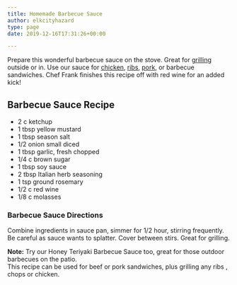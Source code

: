 ```yaml
---
title: Homemade Barbecue Sauce
author: elkcityhazard
type: page
date: 2019-12-16T17:31:26+00:00

---
```

Prepare this wonderful barbecue sauce on the stove. Great for <a href="/wordpress/grilling-cookouts-and-barbecues/" rel="noopener noreferrer" target="_blank">grilling</a> outside or in. Use our sauce for <a href="/wordpress/quick-and-easy-chicken-recipes/" rel="noopener noreferrer" target="_blank">chicken</a>, <a href="/wordpress/chef-franks-seasoning-recipes/honey-barbecued-baby-back-ribs/" rel="noopener noreferrer" target="_blank">ribs</a>, <a href="/wordpress/easy-pork-recipes/" rel="noopener noreferrer" target="_blank">pork</a>, or barbecue sandwiches. Chef Frank finishes this recipe off with red wine for an added kick!

## Barbecue Sauce Recipe

  * 2 c ketchup
  * 1 tbsp yellow mustard
  * 1 tbsp season salt
  * 1/2 onion small diced
  * 1 tbsp garlic, fresh chopped
  * 1/4 c brown sugar
  * 1 tbsp soy sauce
  * 2 tbsp Italian herb seasoning
  * 1 tsp ground rosemary
  * 1/2 c red wine
  * 1/8 c molasses

### Barbecue Sauce Directions

Combine ingredients in sauce pan, simmer for 1/2 hour, stirring frequently. Be careful as sauce wants to splatter. Cover between stirs. Great for grilling.

**Note:** Try our Honey Teriyaki Barbecue Sauce too, great for those outdoor barbecues on the patio.  
This recipe can be used for beef or pork sandwiches, plus grilling any ribs , chops or chicken.